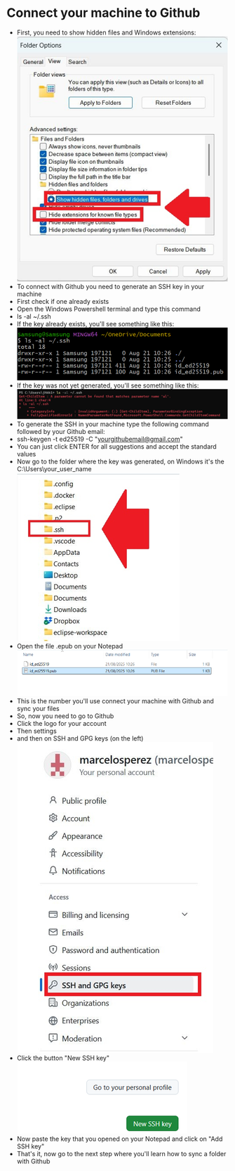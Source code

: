 # Connect your machine to Github
- First, you need to show hidden files and Windows extensions:
![alt text](images/image011.jpg)
- To connect with Github you need to generate an SSH key in your machine
- First check if one already exists
- Open the Windows Powershell terminal and type this command
- ls -al ~/.ssh
- If the key already exists, you'll see something like this:
![alt text](images/image012.png)
- If the key was not yet generated, you'll see something like this:
![alt text](images/image013.png)
- To generate the SSH in your machine type the following command followed by your Github email:
- ssh-keygen -t ed25519 -C "yourgithubemail@gmail.com"
- You can just click ENTER for all suggestions and accept the standard values
- Now go to the folder where the key was generated, on Windows it's the C:\Users\your_user_name
![alt text](images/image014.jpg)
- Open the file .epub on your Notepad
![alt text](images/image015.png)
- This is the number you'll use connect your machine with Github and sync your files
- So, now you need to go to Github
- Click the logo for your account
- Then settings
- and then on SSH and GPG keys (on the left)
![alt text](images/image016.jpg)
- Click the button "New SSH key"
![alt text](images/image017.png)
- Now paste the key that you opened on your Notepad and click on "Add SSH key"
- That's it, now go to the next step where you'll learn how to sync a folder with Github
